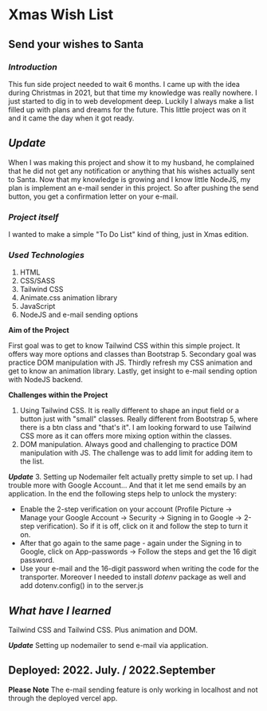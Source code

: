 # Xmas Wish List
## Send your wishes to Santa

### **_Introduction_**
This fun side project needed to wait 6 months. I came up with the idea during Christmas in 2021, but that time my knowledge was really nowhere. I just started to dig in to web development deep. Luckily I always make a list filled up with plans and dreams for the future. This little project was on it and it came the day when it got ready. 

## **_Update_**
When I was making this project and show it to my husband, he complained that he did not get any notification or anything that his wishes actually sent to Santa. Now that my knowledge is growing and I know little NodeJS, my plan is implement an e-mail sender in this project. So after pushing the send button, you get a confirmation letter on your e-mail. 
### **_Project itself_** 
 I wanted to make a simple "To Do List" kind of thing, just in Xmas edition.
 
 ### **_Used Technologies_**
 1. HTML
 2. CSS/SASS
 3. Tailwind CSS
 4. Animate.css animation library
 5. JavaScript
 5. NodeJS and e-mail sending options

**Aim of the Project**

First goal was to get to know Tailwind CSS within this simple project. It offers way more options and classes than Bootstrap 5. 
Secondary goal was practice DOM manipulation with JS.
Thirdly refresh my CSS animation and get to know an animation library.
Lastly, get insight to e-mail sending option with NodeJS backend.

**Challenges within the Project**

1. Using Tailwind CSS. It is really different to shape an input field or a button just with "small" classes. Really different from Bootstrap 5, where there is a btn class and "that's it". I am looking forward to use Tailwind CSS more as it can offers more mixing option within the classes.
2. DOM manipulation. Always good and challenging to practice DOM manipulation with JS. The challenge was to add limit for adding item to the list. 

**_Update_**
3. Setting up Nodemailer felt actually pretty simple to set up. I had trouble more with Google Account... And that it let me send emails by an application. In the end the following steps help to unlock the mystery:
- Enable the 2-step verification on your account (Profile Picture -> Manage your Google Account -> Security -> Signing in to Google -> 2-step verification). So if it is off, click on it and follow the step to turn it on.
- After that go again to the same page - again under the Signing in to Google, click on App-passwords -> Follow the steps and get the 16 digit password.
- Use your e-mail and the 16-digit password when writing the code for the transporter.
Moreover I needed to install _dotenv_ package as well and add dotenv.config() in to the server.js
## **_What have I learned_**
Tailwind CSS and Tailwind CSS. Plus animation and DOM. 

**_Update_**
Setting up nodemailer to send e-mail via application.

## Deployed: 2022. July. / 2022.September

**Please Note**
The e-mail sending feature is only working in localhost and not through the deployed vercel app. 

